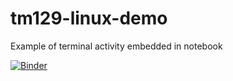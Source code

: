 # tm129-linux-demo
Example of terminal activity embedded in notebook

[![Binder](https://mybinder.org/badge_logo.svg)](https://mybinder.org/v2/gh/ouseful-testing/tm129-linux-demo/master?filepath=demo.md)
